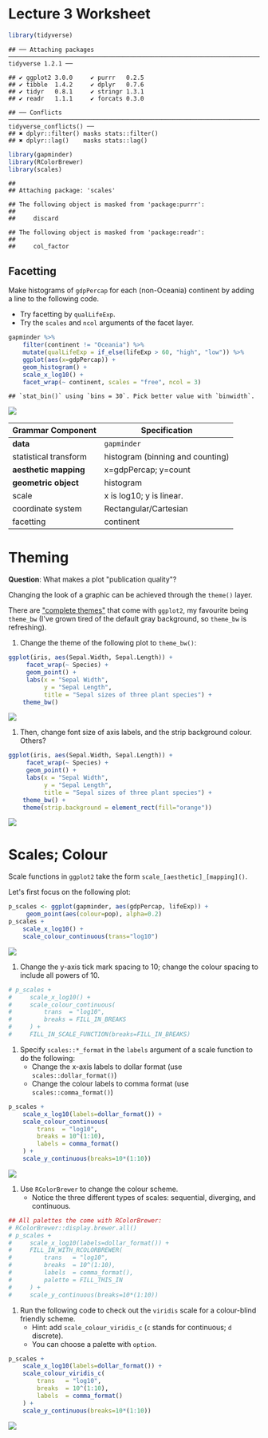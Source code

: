 Lecture 3 Worksheet
================

``` r
library(tidyverse)
```

    ## ── Attaching packages ───────────────────────────────────────────────────────────────────────────────────── tidyverse 1.2.1 ──

    ## ✔ ggplot2 3.0.0     ✔ purrr   0.2.5
    ## ✔ tibble  1.4.2     ✔ dplyr   0.7.6
    ## ✔ tidyr   0.8.1     ✔ stringr 1.3.1
    ## ✔ readr   1.1.1     ✔ forcats 0.3.0

    ## ── Conflicts ──────────────────────────────────────────────────────────────────────────────────────── tidyverse_conflicts() ──
    ## ✖ dplyr::filter() masks stats::filter()
    ## ✖ dplyr::lag()    masks stats::lag()

``` r
library(gapminder)
library(RColorBrewer)
library(scales)
```

    ## 
    ## Attaching package: 'scales'

    ## The following object is masked from 'package:purrr':
    ## 
    ##     discard

    ## The following object is masked from 'package:readr':
    ## 
    ##     col_factor

Facetting
---------

Make histograms of `gdpPercap` for each (non-Oceania) continent by adding a line to the following code.

-   Try facetting by `qualLifeExp`.
-   Try the `scales` and `ncol` arguments of the facet layer.

``` r
gapminder %>% 
    filter(continent != "Oceania") %>% 
    mutate(qualLifeExp = if_else(lifeExp > 60, "high", "low")) %>% 
    ggplot(aes(x=gdpPercap)) +
    geom_histogram() +
    scale_x_log10() +
    facet_wrap(~ continent, scales = "free", ncol = 3)
```

    ## `stat_bin()` using `bins = 30`. Pick better value with `binwidth`.

![](lec3-worksheet-complete_files/figure-markdown_github/unnamed-chunk-2-1.png)

| Grammar Component     | Specification                    |
|-----------------------|----------------------------------|
| **data**              | `gapminder`                      |
| statistical transform | histogram (binning and counting) |
| **aesthetic mapping** | x=gdpPercap; y=count             |
| **geometric object**  | histogram                        |
| scale                 | x is log10; y is linear.         |
| coordinate system     | Rectangular/Cartesian            |
| facetting             | continent                        |

Theming
=======

**Question**: What makes a plot "publication quality"?

Changing the look of a graphic can be achieved through the `theme()` layer.

There are ["complete themes"](http://ggplot2.tidyverse.org/reference/ggtheme.html) that come with `ggplot2`, my favourite being `theme_bw` (I've grown tired of the default gray background, so `theme_bw` is refreshing).

1.  Change the theme of the following plot to `theme_bw()`:

``` r
ggplot(iris, aes(Sepal.Width, Sepal.Length)) +
     facet_wrap(~ Species) +
     geom_point() +
     labs(x = "Sepal Width",
          y = "Sepal Length",
          title = "Sepal sizes of three plant species") +
    theme_bw()
```

![](lec3-worksheet-complete_files/figure-markdown_github/unnamed-chunk-3-1.png)

1.  Then, change font size of axis labels, and the strip background colour. Others?

``` r
ggplot(iris, aes(Sepal.Width, Sepal.Length)) +
     facet_wrap(~ Species) +
     geom_point() +
     labs(x = "Sepal Width",
          y = "Sepal Length",
          title = "Sepal sizes of three plant species") +
    theme_bw() +
    theme(strip.background = element_rect(fill="orange"))
```

![](lec3-worksheet-complete_files/figure-markdown_github/unnamed-chunk-4-1.png)

Scales; Colour
==============

Scale functions in `ggplot2` take the form `scale_[aesthetic]_[mapping]()`.

Let's first focus on the following plot:

``` r
p_scales <- ggplot(gapminder, aes(gdpPercap, lifeExp)) +
     geom_point(aes(colour=pop), alpha=0.2)
p_scales + 
    scale_x_log10() +
    scale_colour_continuous(trans="log10")
```

![](lec3-worksheet-complete_files/figure-markdown_github/unnamed-chunk-5-1.png)

1.  Change the y-axis tick mark spacing to 10; change the colour spacing to include all powers of 10.

``` r
# p_scales +
#     scale_x_log10() +
#     scale_colour_continuous(
#         trans  = "log10", 
#         breaks = FILL_IN_BREAKS
#     ) +
#     FILL_IN_SCALE_FUNCTION(breaks=FILL_IN_BREAKS)
```

1.  Specify `scales::*_format` in the `labels` argument of a scale function to do the following:
    -   Change the x-axis labels to dollar format (use `scales::dollar_format()`)
    -   Change the colour labels to comma format (use `scales::comma_format()`)

``` r
p_scales +
    scale_x_log10(labels=dollar_format()) +
    scale_colour_continuous(
        trans  = "log10", 
        breaks = 10^(1:10),
        labels = comma_format()
    ) +
    scale_y_continuous(breaks=10*(1:10))
```

![](lec3-worksheet-complete_files/figure-markdown_github/unnamed-chunk-7-1.png)

1.  Use `RColorBrewer` to change the colour scheme.
    -   Notice the three different types of scales: sequential, diverging, and continuous.

``` r
## All palettes the come with RColorBrewer:
# RColorBrewer::display.brewer.all()
# p_scales +
#     scale_x_log10(labels=dollar_format()) +
#     FILL_IN_WITH_RCOLORBREWER(
#         trans   = "log10",
#         breaks  = 10^(1:10),
#         labels  = comma_format(),
#         palette = FILL_THIS_IN
#     ) +
#     scale_y_continuous(breaks=10*(1:10))
```

1.  Run the following code to check out the `viridis` scale for a colour-blind friendly scheme.
    -   Hint: add `scale_colour_viridis_c` (`c` stands for continuous; `d` discrete).
    -   You can choose a palette with `option`.

``` r
p_scales +
    scale_x_log10(labels=dollar_format()) +
    scale_colour_viridis_c(
        trans   = "log10",
        breaks  = 10^(1:10),
        labels  = comma_format()
    ) +
    scale_y_continuous(breaks=10*(1:10))
```

![](lec3-worksheet-complete_files/figure-markdown_github/unnamed-chunk-9-1.png)

